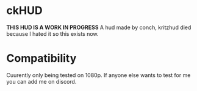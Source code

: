 # ckHUD

**THIS HUD IS A WORK IN PROGRESS**
A hud made by conch, kritzhud died because I hated it so this exists now.

# Compatibility
Cuurently only being tested on 1080p. If anyone else wants to test for me you can add me on discord.
